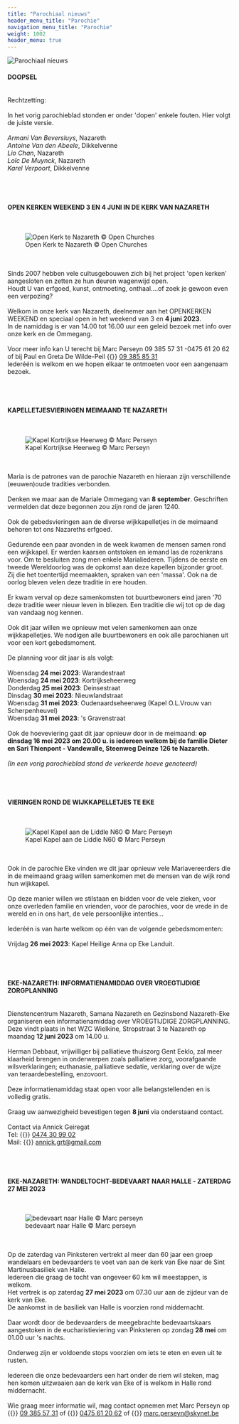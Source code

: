 ```yaml
---
title: "Parochiaal nieuws"
header_menu_title: "Parochie"
navigation_menu_title: "Parochie"
weight: 1002
header_menu: true
---
```


![Parochiaal nieuws](images/nieuws-uit-de-parochie.jpg)




#### DOOPSEL
<br>
Rechtzetting:<br>
<br>
In het vorig parochieblad stonden er onder 'dopen' enkele fouten. Hier volgt de juiste versie.<br>
<br>
<i>Armani Van Beversluys</i>, Nazareth<br>
<i>Antoine Van den Abeele</i>, Dikkelvenne<br>
<i>Lio Chan</i>, Nazareth<br>
<i>Loïc De Muynck</i>, Nazareth<br>
<i>Karel Verpoort</i>, Dikkelvenne<br>
<br>
<br>
<br>





#### OPEN KERKEN WEEKEND 3 EN 4 JUNI IN DE KERK VAN NAZARETH
<br>
<figure><img src="images/pb-ok.jpg" alt=" Open Kerk te Nazareth © Open Churches" style="max-height: 500px; max-width: 500px;" /><figcaption> Open Kerk te Nazareth © Open Churches</figcaption></figure><br>
<br>
Sinds 2007 hebben vele cultusgebouwen zich bij het project 'open kerken' aangesloten en zetten ze hun deuren wagenwijd open.<br>
Houdt U van erfgoed, kunst, ontmoeting, onthaal....of zoek je gewoon even een verpozing?<br>
<br>
Welkom in onze kerk van Nazareth, deelnemer aan het OPENKERKEN WEEKEND en speciaal open in het weekend van 3 en <b>4 juni 2023</b>.<br>
In de namiddag is er van 14.00 tot 16.00 uur een geleid bezoek met info over onze kerk en de Ommegang.<br>
<br>
Voor meer info kan U terecht bij Marc Perseyn 09 385 57 31 -0475 61 20 62 of bij Paul en Greta De Wilde-Peil {{<icon class="fa fa-phone">}}&nbsp;<a href="tel:093858531">09 385 85 31</a><br>
Iederéén is welkom en we hopen elkaar te ontmoeten voor een aangenaam bezoek.<br>
<br>
<br>
<br>





#### KAPELLETJESVIERINGEN MEIMAAND TE NAZARETH
<br>
<figure><img src="images/pb-kk.jpg" alt=" Kapel Kortrijkse Heerweg © Marc Perseyn" style="max-height: 500px; max-width: 500px;" /><figcaption> Kapel Kortrijkse Heerweg © Marc Perseyn</figcaption></figure><br>
<br>
Maria is de patrones van de parochie Nazareth en hieraan zijn verschillende (eeuwen)oude tradities verbonden.<br>
<br>
Denken we maar aan de Mariale Ommegang van <b>8 september</b>. Geschriften vermelden dat deze begonnen zou zijn rond de jaren 1240.<br>
<br>
Ook de gebedsvieringen aan de diverse wijkkapelletjes in de meimaand behoren tot ons Nazareths erfgoed.<br>
<br>
Gedurende een paar avonden in de week kwamen de mensen samen rond een wijkkapel. Er werden kaarsen ontstoken en iemand las de rozenkrans voor. Om te besluiten zong men enkele Marialiederen. Tijdens de eerste en tweede Wereldoorlog was de opkomst aan deze kapellen bijzonder groot. Zij die het toentertijd meemaakten, spraken van een 'massa'. Ook na de oorlog bleven velen deze traditie in ere houden.<br>
<br>
Er kwam verval op deze samenkomsten tot buurtbewoners eind jaren '70 deze traditie weer nieuw leven in bliezen. Een traditie die wij tot op de dag van vandaag nog kennen.<br>
<br>
Ook dit jaar willen we opnieuw met velen samenkomen aan onze wijkkapelletjes. We nodigen alle buurtbewoners en ook alle parochianen uit voor een kort gebedsmoment.<br>
<br>
De planning voor dit jaar is als volgt:<br>
<br>
Woensdag <b>24 mei 2023</b>: Warandestraat<br>
Woensdag <b>24 mei 2023</b>: Kortrijkseheerweg<br>
Donderdag <b>25 mei 2023</b>: Deinsestraat<br>
Dinsdag <b>30 mei 2023</b>: Nieuwlandstraat<br>
Woensdag <b>31 mei 2023</b>: Oudenaardseheerweg (Kapel O.L.Vrouw van Scherpenheuvel)<br>
Woensdag <b>31 mei 2023</b>: 's Gravenstraat<br>
<br>
Ook de hoeveviering gaat dit jaar opnieuw door in de meimaand: <b>op dinsdag 16 mei 2023 om 20.00 u. is iedereen welkom bij de familie Dieter en Sari Thienpont - Vandewalle, Steenweg Deinze 126 te Nazareth.</b><br>
<br>
<i>(In een vorig parochieblad stond de verkeerde hoeve genoteerd)</i><br>
<br>
<br>
<br>





#### VIERINGEN ROND DE WIJKKAPELLETJES TE EKE
<br>
<figure><img src="images/pb-lidl.jpg" alt=" Kapel Kapel aan de Liddle N60 © Marc Perseyn" style="max-height: 500px; max-width: 500px;" /><figcaption> Kapel Kapel aan de Liddle N60 © Marc Perseyn</figcaption></figure><br>
<br>
Ook in de parochie Eke vinden we dit jaar opnieuw vele Mariavereerders die in de meimaand graag willen samenkomen met de mensen van de wijk rond hun wijkkapel.<br>
<br>
Op deze manier willen we stilstaan en bidden voor de vele zieken, voor onze overleden familie en vrienden, voor de parochies, voor de vrede in de wereld en in ons hart, de vele persoonlijke intenties...<br>
<br>
Iederéén is van harte welkom op één van de volgende gebedsmomenten:<br>
<br>
Vrijdag <b>26 mei 2023</b>: Kapel Heilige Anna op Eke Landuit.<br>
<br>
<br>
<br>





#### EKE-NAZARETH: INFORMATIENAMIDDAG OVER VROEGTIJDIGE ZORGPLANNING
<br>
Dienstencentrum Nazareth, Samana Nazareth en Gezinsbond Nazareth-Eke organiseren een informatienamiddag over VROEGTIJDIGE ZORGPLANNING. Deze vindt plaats in het WZC Wielkine, Stropstraat 3 te Nazareth op maandag <b>12 juni 2023</b> om 14.00 u.<br>
<br>
Herman Debbaut, vrijwilliger bij palliatieve thuiszorg Gent Eeklo, zal meer klaarheid brengen in onderwerpen zoals palliatieve zorg, voorafgaande wilsverklaringen; euthanasie, palliatieve sedatie, verklaring over de wijze van teraardebestelling, enzovoort.<br>
<br>
Deze informatienamiddag staat open voor alle belangstellenden en is volledig gratis.<br>
<br>
Graag uw aanwezigheid bevestigen tegen <b>8 juni</b> via onderstaand contact.<br>
<br>
Contact via Annick Geiregat<br>
Tel: {{<icon class="fa fa-phone">}}&nbsp;<a href="tel:0474309902">0474 30 99 02</a><br>
Mail: {{<icon class="fa fa-envelope">}}&nbsp;<a href="annick.grt@gmail.com">annick.grt@gmail.com</a><br>
<br>
<br>
<br>





#### EKE-NAZARETH: WANDELTOCHT-BEDEVAART NAAR HALLE - ZATERDAG 27 MEI 2023
<br>
<figure><img src="images/pb-halle.jpg" alt=" bedevaart naar Halle © Marc perseyn" style="max-height: 500px; max-width: 500px;" /><figcaption> bedevaart naar Halle © Marc perseyn</figcaption></figure><br>
<br>
Op de zaterdag van Pinksteren vertrekt al meer dan 60 jaar een groep wandelaars en bedevaarders te voet van aan de kerk van Eke naar de Sint Martinusbasiliek van Halle.<br>
Iedereen die graag de tocht van ongeveer 60 km wil meestappen, is welkom.<br>
Het vertrek is op zaterdag <b>27 mei 2023</b> om 07.30 uur aan de zijdeur van de kerk van Eke.<br>
De aankomst in de basiliek van Halle is voorzien rond middernacht.<br>
<br>
Daar wordt door de bedevaarders de meegebrachte bedevaartskaars aangestoken in de eucharistieviering van Pinksteren op zondag <b>28 mei</b> om 01.00 uur 's nachts.<br>
<br>
Onderweg zijn er voldoende stops voorzien om iets te eten en even uit te rusten.<br>
<br>
Iedereen die onze bedevaarders een hart onder de riem wil steken, mag hen komen uitzwaaien aan de kerk van Eke of is welkom in Halle rond middernacht.<br>
<br>
Wie graag meer informatie wil, mag contact opnemen met Marc Perseyn op {{<icon class="fa fa-phone">}}&nbsp;<a href="tel:093855731">09 385 57 31</a> of {{<icon class="fa fa-phone">}}&nbsp;<a href="tel:0475612062">0475 61 20 62</a> of {{<icon class="fa fa-envelope">}}&nbsp;<a href="marc.perseyn@skynet.be">marc.perseyn@skynet.be</a><br>
<br>
<br>
<br>


